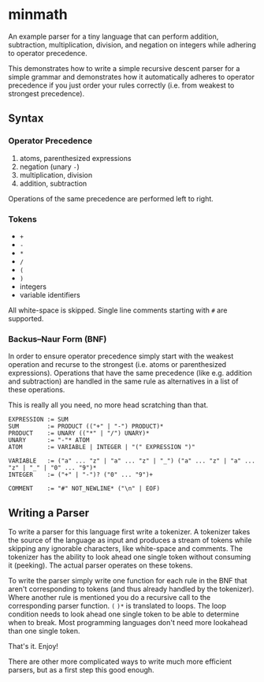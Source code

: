 minmath
=======

An example parser for a tiny language that can perform addition, subtraction,
multiplication, division, and negation on integers while adhering to operator
precedence.

This demonstrates how to write a simple recursive descent parser for a simple
grammar and demonstrates how it automatically adheres to operator precedence
if you just order your rules correctly (i.e. from weakest to strongest
precedence).

Syntax
------

### Operator Precedence

1. atoms, parenthesized expressions
2. negation (unary `-`)
3. multiplication, division
4. addition, subtraction

Operations of the same precedence are performed left to right.

### Tokens

- `+`
- `-`
- `*`
- `/`
- `(`
- `)`
- integers
- variable identifiers

All white-space is skipped. Single line comments starting with `#` are supported.

### Backus–Naur Form (BNF)

In order to ensure operator precedence simply start with the weakest operation
and recurse to the strongest (i.e. atoms or parenthesized expressions).
Operations that have the same precedence (like e.g. addition and subtraction)
are handled in the same rule as alternatives in a list of these operations.

This is really all you need, no more head scratching than that.

```BNF
EXPRESSION := SUM
SUM        := PRODUCT (("+" | "-") PRODUCT)*
PRODUCT    := UNARY (("*" | "/") UNARY)*
UNARY      := "-"* ATOM
ATOM       := VARIABLE | INTEGER | "(" EXPRESSION ")"

VARIABLE   := ("a" ... "z" | "a" ... "z" | "_") ("a" ... "z" | "a" ... "z" | "_" | "0" ... "9")*
INTEGER    := ("+" | "-")? ("0" ... "9")+

COMMENT    := "#" NOT_NEWLINE* ("\n" | EOF)
```

Writing a Parser
----------------

To write a parser for this language first write a tokenizer. A tokenizer takes
the source of the language as input and produces a stream of tokens while
skipping any ignorable characters, like white-space and comments. The tokenizer
has the ability to look ahead one single token without consuming it (peeking).
The actual parser operates on these tokens.

To write the parser simply write one function for each rule in the BNF that
aren't corresponding to tokens (and thus already handled by the tokenizer).
Where another rule is mentioned you do a recursive call to the corresponding
parser function. `(` `)*` is translated to loops. The loop condition needs to
look ahead one single token to be able to determine when to break. Most
programming languages don't need more lookahead than one single token.

That's it. Enjoy!

There are other more complicated ways to write much more efficient parsers,
but as a first step this good enough.
